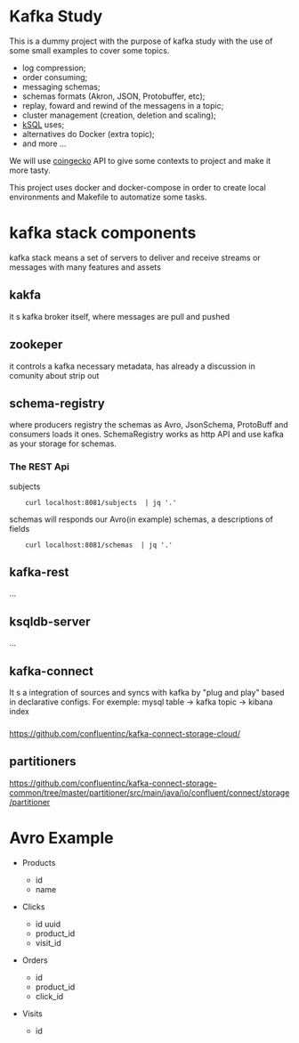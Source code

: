 Kafka Study
===

This is a dummy project with the purpose of kafka study with the use of some small examples to cover some topics.

- log compression;
- order consuming;
- messaging schemas;
- schemas formats (Akron, JSON, Protobuffer, etc);
- replay, foward and rewind of the messagens in a topic;
- cluster management (creation, deletion and scaling);
- [kSQL](https://www.confluent.io/blog/ksql-streaming-sql-for-apache-kafka/) uses;
- alternatives do Docker (extra topic);
- and more ...

We will use [coingecko](https://www.coingecko.com/en/api/documentation) API to give some contexts to project and make it more tasty.

This project uses docker and docker-compose in order to create local environments and Makefile to automatize some tasks.

# kafka stack components
kafka stack means a set of servers to deliver and receive streams or messages
with many features and assets

## kakfa
it s kafka broker itself, where messages are pull and pushed

## zookeper
it controls a kafka necessary metadata, has already a discussion in comunity about strip
out 

## schema-registry
where producers registry the schemas as Avro, JsonSchema, ProtoBuff and
consumers loads it ones.
SchemaRegistry works as http API and use kafka as your storage for schemas.
### The REST Api
subjects
```shell
    curl localhost:8081/subjects  | jq '.'
```

schemas will responds our Avro(in example) schemas, a descriptions of fields
```shell
    curl localhost:8081/schemas  | jq '.'
```


## kafka-rest
...

## ksqldb-server
...

## kafka-connect
It s a integration of sources and syncs with kafka by "plug and play" based in declarative configs.
For exemple:
mysql table -> kafka topic -> kibana index


### 
https://github.com/confluentinc/kafka-connect-storage-cloud/

## partitioners
https://github.com/confluentinc/kafka-connect-storage-common/tree/master/partitioner/src/main/java/io/confluent/connect/storage/partitioner


# Avro Example
- Products
    - id
    - name

- Clicks
    - id uuid
    - product_id
    - visit_id

- Orders
    - id
    - product_id
    - click_id

- Visits
    - id


